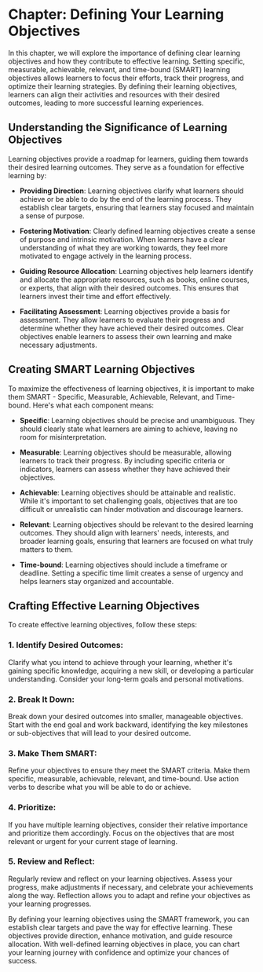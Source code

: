 Chapter: Defining Your Learning Objectives
==========================================

In this chapter, we will explore the importance of defining clear learning objectives and how they contribute to effective learning. Setting specific, measurable, achievable, relevant, and time-bound (SMART) learning objectives allows learners to focus their efforts, track their progress, and optimize their learning strategies. By defining their learning objectives, learners can align their activities and resources with their desired outcomes, leading to more successful learning experiences.

Understanding the Significance of Learning Objectives
-----------------------------------------------------

Learning objectives provide a roadmap for learners, guiding them towards their desired learning outcomes. They serve as a foundation for effective learning by:

* **Providing Direction**: Learning objectives clarify what learners should achieve or be able to do by the end of the learning process. They establish clear targets, ensuring that learners stay focused and maintain a sense of purpose.

* **Fostering Motivation**: Clearly defined learning objectives create a sense of purpose and intrinsic motivation. When learners have a clear understanding of what they are working towards, they feel more motivated to engage actively in the learning process.

* **Guiding Resource Allocation**: Learning objectives help learners identify and allocate the appropriate resources, such as books, online courses, or experts, that align with their desired outcomes. This ensures that learners invest their time and effort effectively.

* **Facilitating Assessment**: Learning objectives provide a basis for assessment. They allow learners to evaluate their progress and determine whether they have achieved their desired outcomes. Clear objectives enable learners to assess their own learning and make necessary adjustments.

Creating SMART Learning Objectives
----------------------------------

To maximize the effectiveness of learning objectives, it is important to make them SMART - Specific, Measurable, Achievable, Relevant, and Time-bound. Here's what each component means:

* **Specific**: Learning objectives should be precise and unambiguous. They should clearly state what learners are aiming to achieve, leaving no room for misinterpretation.

* **Measurable**: Learning objectives should be measurable, allowing learners to track their progress. By including specific criteria or indicators, learners can assess whether they have achieved their objectives.

* **Achievable**: Learning objectives should be attainable and realistic. While it's important to set challenging goals, objectives that are too difficult or unrealistic can hinder motivation and discourage learners.

* **Relevant**: Learning objectives should be relevant to the desired learning outcomes. They should align with learners' needs, interests, and broader learning goals, ensuring that learners are focused on what truly matters to them.

* **Time-bound**: Learning objectives should include a timeframe or deadline. Setting a specific time limit creates a sense of urgency and helps learners stay organized and accountable.

Crafting Effective Learning Objectives
--------------------------------------

To create effective learning objectives, follow these steps:

### 1. Identify Desired Outcomes:

Clarify what you intend to achieve through your learning, whether it's gaining specific knowledge, acquiring a new skill, or developing a particular understanding. Consider your long-term goals and personal motivations.

### 2. Break It Down:

Break down your desired outcomes into smaller, manageable objectives. Start with the end goal and work backward, identifying the key milestones or sub-objectives that will lead to your desired outcome.

### 3. Make Them SMART:

Refine your objectives to ensure they meet the SMART criteria. Make them specific, measurable, achievable, relevant, and time-bound. Use action verbs to describe what you will be able to do or achieve.

### 4. Prioritize:

If you have multiple learning objectives, consider their relative importance and prioritize them accordingly. Focus on the objectives that are most relevant or urgent for your current stage of learning.

### 5. Review and Reflect:

Regularly review and reflect on your learning objectives. Assess your progress, make adjustments if necessary, and celebrate your achievements along the way. Reflection allows you to adapt and refine your objectives as your learning progresses.

By defining your learning objectives using the SMART framework, you can establish clear targets and pave the way for effective learning. These objectives provide direction, enhance motivation, and guide resource allocation. With well-defined learning objectives in place, you can chart your learning journey with confidence and optimize your chances of success.
